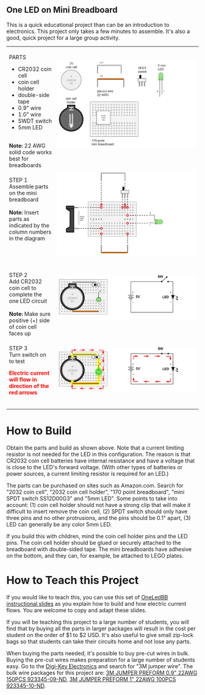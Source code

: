 ## One LED on Mini Breadboard

This is a quick educational project than can be an introduction to electronics. This project only takes a few minutes to assemble. It's also a good, quick project for a large group activity.

<table style="border:none;">
<tr><td width="25%" valign="top">

<br>
PARTS<br>

- CR2032 coin cell <br>
- coin cell holder <br>
- double-side tape <br>
- 0.9&quot; wire <br>
- 1.0&quot; wire <br>
- SWDT switch <br>
- 5mm LED <br>
<br>
<b>Note:</b> 22 AWG solid code works best for breadboards<br>
</td><td>

<img src="oneledbb_step1_parts.png">
<br><br>
  
</td></tr>
<tr><td width="25%" valign="top">

<br>
STEP 1<br>Assemble parts on the mini breadboard<br>
<br>
<b>Note:</b> Insert parts as indicated by the column numbers in the diagram<br>

</td><td>

<img src="oneledbb_step2_build.png">
<br><br>

</td></tr>
<tr><td width="25%" valign="top">

<br>
STEP 2<br>Add CR2032 coin cell to complete the one LED circuit<br>
<br>
<b>Note:</b> Make sure positive (+) side of coin cell faces up<br>

</td><td>

<img src="oneledbb_step3_done.png">
<br><br>

</td></tr>
<tr><td width="25%" valign="top">

<br>
STEP 3<br>Turn switch on to test<br>

<p style="color:red;"><b>Electric current will flow in direction of the red arrows</b></p><br>

</td><td>

<img src="oneledbb_step4_test.png">
<br><br>
  
</td></tr>
</table>

# How to Build

Obtain the parts and build as shown above. Note that a current limiting resistor is not needed for the LED in this configuration. The reason is that CR2032 coin cell batteries have internal resistance and have a voltage that is close to the LED's forward voltage. (With other types of batteries or power sources, a current limiting resistor is required for an LED.)

The parts can be purchased on sites such as Amazon.com. Search for "2032 coin cell", "2032 coin cell holder", "170 point breadboard", "mini SPDT switch SS12D00G3" and "5mm LED". Some points to take into account: (1) coin cell holder should not have a strong clip that will make it difficult to insert remove the coin cell, (2) SPDT switch should only have three pins and no other protrusions, and the pins should be 0.1" apart, (3) LED can generally be any color 5mm LED.

If you build this with children, mind the coin cell holder pins and the LED pins. The coin cell holder should be glued or securely attached to the breadboard with double-sided tape. The mini breadboards have adhesive on the bottom, and they can, for example, be attached to LEGO plates.

# How to Teach this Project

If you would like to teach this, you can use this set of <a href="https://bit.ly/2YEv6Cs">OneLedBB instructional slides</a> as you explain how to build and how electric current flows. You are welcome to copy and adapt these slides.

If you will be teaching this project to a large number of students, you will find that by buying all the parts in larger packages will result in the cost per student on the order of $1 to $2 USD. It's also useful to give small zip-lock bags so that students can take their circuits home and not lose any parts.

When buying the parts needed, it's possible to buy pre-cut wires in bulk. Buying the pre-cut wires makes preparation for a large number of students easy. Go to the <a href="https://www.digikey.com/">Digi-Key Electronics</a> and search for "3M jumper wire". The bulk wire packages for this project are: <a href="https://www.digikey.com/product-detail/en/3m/923345-09-C/923345-09-ND/12206">3M JUMPER PREFORM 0.9" 22AWG 150PCS 923345-09-ND</a>, <a href="https://www.digikey.com/product-detail/en/3m/923345-10-C/923345-10-ND/12207">3M JUMPER PREFORM 1" 22AWG 100PCS 923345-10-ND</a>.
